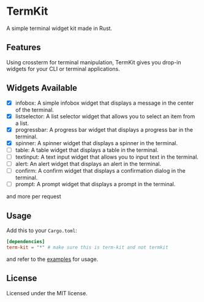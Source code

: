 # TermKit

A simple terminal widget kit made in Rust.

## Features

Using crossterm for terminal manipulation, TermKit gives you drop-in widgets for your CLI or terminal applications.

## Widgets Available


-[x] infobox: A simple infobox widget that displays a message in the center of the terminal.
-[x] listselector: A list selector widget that allows you to select an item from a list.
-[x] progressbar: A progress bar widget that displays a progress bar in the terminal.
-[x] spinner: A spinner widget that displays a spinner in the terminal.
-[ ] table: A table widget that displays a table in the terminal.
-[ ] textinput: A text input widget that allows you to input text in the terminal.
-[ ] alert: An alert widget that displays an alert in the terminal.
-[ ] confirm: A confirm widget that displays a confirmation dialog in the terminal.
-[ ] prompt: A prompt widget that displays a prompt in the terminal.

and more per request

## Usage

Add this to your `Cargo.toml`:

```toml
[dependencies]
term-kit = "*" # make sure this is term-kit and not termkit
```
and refer to the [examples](examples) for usage.

## License

Licensed under the MIT license.